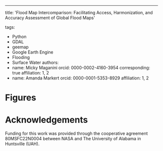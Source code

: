 ---
title: 'Flood Map Intercomparison: Facilitating Access, Harmonization, and Accuracy Assessment of Global Flood Maps'

tags: 
  - Python
  - GDAL
  - geemap
  - Google Earth Engine
  - Flooding
  - Surface Water
authors:
  - name: Micky Maganini
    orcid: 0000-0002-4160-3954
    corresponding: true
    affiliation: 1, 2
  - name: Amanda Markert
    orcid: 0000-0001-5353-8929
    affiliation: 1, 2

# Figures 
# Acknowledgements 

Funding for this work was provided through the cooperative agreement 80MSFC22N0004 between NASA and The University of Alabama in Huntsville (UAH). 


